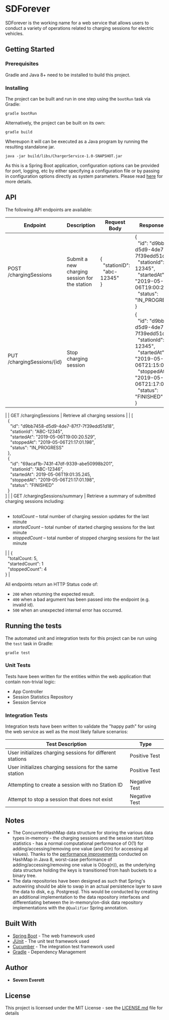 # SDForever

SDForever is the working name for a web service that allows users to conduct a variety of operations related to charging sessions for electric vehicles.

## Getting Started

### Prerequisites

Gradle and Java 8+ need to be installed to build this project.

### Installing

The project can be built and run in one step using the `bootRun` task via Gradle:

```
gradle bootRun
```

Alternatively, the project can be built on its own:

```
gradle build
```

Whereupon it will can be executed as a Java program by running the resulting standalone jar.

```
java -jar build/libs/ChargerService-1.0-SNAPSHOT.jar
```

As this is a Spring Boot application, configuration options can be provided for port, logging, etc
by either specifying a configuration file or by passing in configuration options directly as system parameters.
Please read [here](https://docs.spring.io/spring-boot/docs/current/reference/html/boot-features-external-config.html) for more details.

## API

The following API endpoints are available:

| Endpoint | Description | Request Body | Response Body |
| --- | --- | --- | --- |
| POST /chargingSessions | Submit a new charging session for the station | {<br>&nbsp;&nbsp;"stationID":<br>&nbsp;&nbsp;"abc-12345"<br>} | {<br>&nbsp;&nbsp;"id": "d9bb7458-d5d9-4de7-87f7-7f39edd51d18",<br>&nbsp;&nbsp;"stationId": "ABC-12345",<br>&nbsp;&nbsp;"startedAt": "2019-05-06T19:00:20.529",<br>&nbsp;&nbsp;"status": "IN_PROGRESS"<br>} |
| PUT /chargingSessions/{id} | Stop charging session | | {<br>&nbsp;&nbsp;"id": "d9bb7458-d5d9-4de7-87f7-7f39edd51d18",<br>&nbsp;&nbsp;"stationId": "ABC-12345",<br>&nbsp;&nbsp;"startedAt": "2019-05-06T21:15:01.198",<br>&nbsp;&nbsp;"stoppedAt": "2019-05-06T21:17:01.198",<br>&nbsp;&nbsp;"status": "FINISHED"<br>}
 |
| GET /chargingSessions | Retrieve all charging sessions | | \[<br>&nbsp;&nbsp;{<br>&nbsp;&nbsp;&nbsp;&nbsp;"id": "d9bb7458-d5d9-4de7-87f7-7f39edd51d18",<br>&nbsp;&nbsp;&nbsp;&nbsp;"stationId": "ABC-12345",<br>&nbsp;&nbsp;&nbsp;&nbsp;"startedAt": "2019-05-06T19:00:20.529",<br>&nbsp;&nbsp;&nbsp;&nbsp;"stoppedAt": "2019-05-06T21:17:01.198",<br>&nbsp;&nbsp;&nbsp;&nbsp;"status": "IN_PROGRESS"<br>&nbsp;&nbsp;},<br>&nbsp;&nbsp;{<br>&nbsp;&nbsp;&nbsp;&nbsp;"id": "69acaf1b-743f-47df-9339-abe50998b201",<br>&nbsp;&nbsp;&nbsp;&nbsp;"stationId": "ABC-12346",<br>&nbsp;&nbsp;&nbsp;&nbsp;"startedAt": 2019-05-06T19:01:35.245,<br>&nbsp;&nbsp;&nbsp;&nbsp;"stoppedAt": "2019-05-06T21:17:01.198",<br>&nbsp;&nbsp;&nbsp;&nbsp;"status": "FINISHED"<br>&nbsp;&nbsp;}<br>] |
| GET /chargingSessions/summary | Retrieve a summary of submitted charging sessions including:<br><br><ul><li><i>totalCount</i> – total number of charging session updates for the last minute</li><li><i>startedCount</i> – total number of started charging sessions for the last minute</li><li><i>stoppedCount</i> – total number of stopped charging sessions for the last minute</li></ul> | | {<br>&nbsp;&nbsp;"totalCount: 5,<br>&nbsp;&nbsp;"startedCount": 1<br>&nbsp;&nbsp;"stoppedCount": 4<br>} |

All endpoints return an HTTP Status code of:
* `200` when returning the expected result.
* `400` when a bad argument has been passed into the endpoint (e.g. invalid id).
* `500` when an unexpected internal error has occurred.

## Running the tests

The automated unit and integration tests for this project can be run using the `test` task in Gradle:

```
gradle test
```

### Unit Tests

Tests have been written for the entities within the web application that contain non-trivial logic:

* App Controller
* Session Statistics Repository
* Session Service

### Integration Tests

Integration tests have been written to validate the "happy path" for using the web service as well as the most likely failure scenarios:

| Test Description | Type |
| --- | --- |
| User initializes charging sessions for different stations | Positive Test |
| User initializes charging sessions for the same station | Positive Test |
| Attempting to create a session with no Station ID | Negative Test |
| Attempt to stop a session that does not exist | Negative Test |

## Notes

* The ConcurrentHashMap data structure for storing the various data types in-memory - the charging sessions
and the session start/stop statistics - has a normal computational performance of O(1) for adding/accessing/removing
one value (and O(n) for accessing all values). Thanks to the
[performance improvements](https://www.javacodegeeks.com/2014/04/hashmap-performance-improvements-in-java-8.html)
conducted on HashMap in Java 8, worst-case performance of adding/accessing/removing one value is O(log(n)),
as the underlying data structure holding the keys is transitioned from hash buckets to a binary tree.
* The data repositories have been designed as such that Spring's autowiring should be able to swap in an actual
persistence layer to save the data to disk, e.g. Postgresql. This would be conducted by creating an additional
implementation to the data repository interfaces and differentiating between the in-memory/on-disk data repository
implementations with the `@Qualifier` Spring annotation.

## Built With

* [Spring Boot](https://spring.io/projects/spring-boot) - The web framework used
* [JUnit](https://junit.org/junit5/) - The unit test framework used
* [Cucumber](https://cucumber.io/) - The integration test framework used
* [Gradle](https://gradle.org/) - Dependency Management

## Author

* **Severn Everett**

## License

This project is licensed under the MIT License - see the [LICENSE.md](LICENSE.md) file for details
